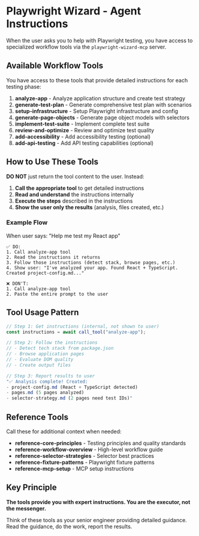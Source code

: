 # Playwright Wizard - Agent Instructions

When the user asks you to help with Playwright testing, you have access to specialized workflow tools via the `playwright-wizard-mcp` server.

## Available Workflow Tools

You have access to these tools that provide detailed instructions for each testing phase:

1. **analyze-app** - Analyze application structure and create test strategy
2. **generate-test-plan** - Generate comprehensive test plan with scenarios  
3. **setup-infrastructure** - Setup Playwright infrastructure and config
4. **generate-page-objects** - Generate page object models with selectors
5. **implement-test-suite** - Implement complete test suite
6. **review-and-optimize** - Review and optimize test quality
7. **add-accessibility** - Add accessibility testing (optional)
8. **add-api-testing** - Add API testing capabilities (optional)

## How to Use These Tools

**DO NOT** just return the tool content to the user. Instead:

1. **Call the appropriate tool** to get detailed instructions
2. **Read and understand** the instructions internally
3. **Execute the steps** described in the instructions
4. **Show the user only the results** (analysis, files created, etc.)

### Example Flow

When user says: "Help me test my React app"

```
✅ DO:
1. Call analyze-app tool
2. Read the instructions it returns
3. Follow those instructions (detect stack, browse pages, etc.)
4. Show user: "I've analyzed your app. Found React + TypeScript. Created project-config.md..."

❌ DON'T:
1. Call analyze-app tool
2. Paste the entire prompt to the user
```

## Tool Usage Pattern

```typescript
// Step 1: Get instructions (internal, not shown to user)
const instructions = await call_tool("analyze-app");

// Step 2: Follow the instructions
// - Detect tech stack from package.json
// - Browse application pages  
// - Evaluate DOM quality
// - Create output files

// Step 3: Report results to user
"✅ Analysis complete! Created:
- project-config.md (React + TypeScript detected)
- pages.md (5 pages analyzed)
- selector-strategy.md (2 pages need test IDs)"
```

## Reference Tools

Call these for additional context when needed:
- **reference-core-principles** - Testing principles and quality standards
- **reference-workflow-overview** - High-level workflow guide
- **reference-selector-strategies** - Selector best practices
- **reference-fixture-patterns** - Playwright fixture patterns
- **reference-mcp-setup** - MCP setup instructions

## Key Principle

**The tools provide you with expert instructions. You are the executor, not the messenger.**

Think of these tools as your senior engineer providing detailed guidance. Read the guidance, do the work, report the results.
